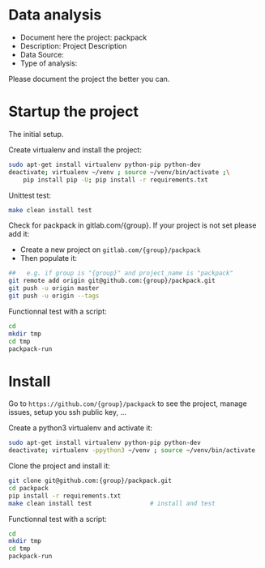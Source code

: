 # Data analysis
- Document here the project: packpack
- Description: Project Description
- Data Source:
- Type of analysis:

Please document the project the better you can.

# Startup the project

The initial setup.

Create virtualenv and install the project:
```bash
sudo apt-get install virtualenv python-pip python-dev
deactivate; virtualenv ~/venv ; source ~/venv/bin/activate ;\
    pip install pip -U; pip install -r requirements.txt
```

Unittest test:
```bash
make clean install test
```

Check for packpack in gitlab.com/{group}.
If your project is not set please add it:

- Create a new project on `gitlab.com/{group}/packpack`
- Then populate it:

```bash
##   e.g. if group is "{group}" and project_name is "packpack"
git remote add origin git@github.com:{group}/packpack.git
git push -u origin master
git push -u origin --tags
```

Functionnal test with a script:

```bash
cd
mkdir tmp
cd tmp
packpack-run
```

# Install

Go to `https://github.com/{group}/packpack` to see the project, manage issues,
setup you ssh public key, ...

Create a python3 virtualenv and activate it:

```bash
sudo apt-get install virtualenv python-pip python-dev
deactivate; virtualenv -ppython3 ~/venv ; source ~/venv/bin/activate
```

Clone the project and install it:

```bash
git clone git@github.com:{group}/packpack.git
cd packpack
pip install -r requirements.txt
make clean install test                # install and test
```
Functionnal test with a script:

```bash
cd
mkdir tmp
cd tmp
packpack-run
```
